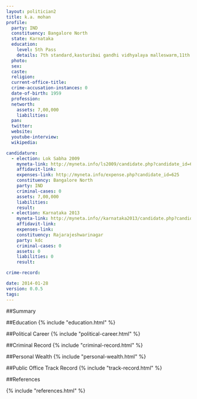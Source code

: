```yaml
---
layout: politician2
title: k.a. mohan
profile: 
  party: IND
  constituency: Bangalore North
  state: Karnataka
  education: 
    level: 5th Pass
    details: 7th standard,kasturibai gandhi vidhyalaya malleswarm,11th cross,bangalore
  photo: 
  sex: 
  caste: 
  religion: 
  current-office-title: 
  crime-accusation-instances: 0
  date-of-birth: 1959
  profession: 
  networth: 
    assets: 7,00,000
    liabilities: 
  pan: 
  twitter: 
  website: 
  youtube-interview: 
  wikipedia: 

candidature: 
  - election: Lok Sabha 2009
    myneta-link: http://myneta.info/ls2009/candidate.php?candidate_id=625
    affidavit-link: 
    expenses-link: http://myneta.info/expense.php?candidate_id=625
    constituency: Bangalore North 
    party: IND
    criminal-cases: 0
    assets: 7,00,000
    liabilities: 
    result:  
  - election: Karnataka 2013
    myneta-link: http://myneta.info//karnataka2013/candidate.php?candidate_id=1401
    affidavit-link: 
    expenses-link: 
    constituency: Rajarajeshwarinagar 
    party: kdc
    criminal-cases: 0
    assets: 0
    liabilities: 0
    result:  

crime-record: 

date: 2014-01-28
version: 0.0.5
tags: 
---
```

##Summary


##Education
{% include "education.html" %}


##Political Career
{% include "political-career.html" %}


##Criminal Record
{% include "criminal-record.html" %}


##Personal Wealth
{% include "personal-wealth.html" %}


##Public Office Track Record
{% include "track-record.html" %}


##References


{% include "references.html" %}